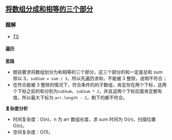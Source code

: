 ## [将数组分成和相等的三个部分](https://leetcode-cn.com/problems/partition-array-into-three-parts-with-equal-sum/)

### 题解
+ [TS](../../ts/1024/1013.ts)

#### 遍历
**思路**
+ 题目要求将数组划分为和相等的三个部分，这三个部分的和一定是总和 sum 除以 3，`subSum = sum / 3`，所以先遍历求和，不能被 3 整除，说明不符合；
+ 在符合能被 3 整除的情况下，符合条件的的子数组，肯定存在两个下标，这两个下标之前的和分别为`subSum`、`subSum * 2`，并且这两个下标后面肯定都有值，所以最大下标为 `arr.length - 2`，剩下的都不符合。

**复杂度分析**
+ 时间复杂度：O(n)，n 为 arr 数组长度，求 sum 时间为 O(n)，扫描位置 O(n)。
+ 空间复杂度：O(1)。